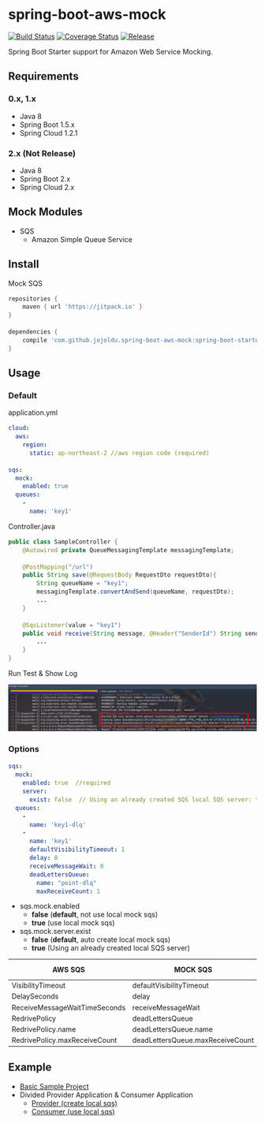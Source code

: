 # spring-boot-aws-mock

[![Build Status](https://travis-ci.org/jojoldu/spring-boot-aws-mock.svg?branch=master)](https://travis-ci.org/jojoldu/spring-boot-aws-mock) [![Coverage Status](https://coveralls.io/repos/github/jojoldu/spring-boot-aws-mock/badge.svg?branch=master)](https://coveralls.io/github/jojoldu/spring-boot-aws-mock?branch=master) [![Release](https://jitpack.io/v/jojoldu/spring-boot-aws-mock.svg)](https://jitpack.io/#jojoldu/spring-boot-aws-mock) 

Spring Boot Starter support for Amazon Web Service Mocking.

## Requirements

### 0.x, 1.x

* Java 8
* Spring Boot 1.5.x
* Spring Cloud 1.2.1

### 2.x (Not Release)

* Java 8
* Spring Boot 2.x
* Spring Cloud 2.x

## Mock Modules

* SQS
  * Amazon Simple Queue Service


## Install

Mock SQS

```groovy
repositories {
    maven { url 'https://jitpack.io' }
}

dependencies {
    compile 'com.github.jojoldu.spring-boot-aws-mock:spring-boot-starter-mock-sqs:0.1.1'
}
```

## Usage

### Default

application.yml

```yml
cloud:
  aws:
    region:
      static: ap-northeast-2 //aws region code (required)

sqs:
  mock:
    enabled: true
  queues:
    -
      name: 'key1' 
```

Controller.java

```java
public class SampleController {
    @Autowired private QueueMessagingTemplate messagingTemplate;

    @PostMapping("/url")
    public String save(@RequestBody RequestDto requestDto){
        String queueName = "key1";
        messagingTemplate.convertAndSend(queueName, requestDto);
        ...
    }

    @SqsListener(value = "key1")
    public void receive(String message, @Header("SenderId") String senderId) throws IOException {
        ...
    }
}
```

Run Test & Show Log

![log](./images/log.png)


### Options

```yml
sqs:
  mock:
    enabled: true  //required
    server:
      exist: false  // Using an already created SQS local SQS server: true     
  queues:
    -
      name: 'key1-dlq'
    -
      name: 'key1'
      defaultVisibilityTimeout: 1
      delay: 0
      receiveMessageWait: 0
      deadLettersQueue:
        name: "point-dlq"
        maxReceiveCount: 1
```

* sqs.mock.enabled
  * **false** (**default**, not use local mock sqs)
  * **true** (use local mock sqs) 
* sqs.mock.server.exist
  * **false** (**default**, auto create local mock sqs)
  * **true** (Using an already created local SQS server)
      
| AWS SQS                       | MOCK SQS                         | Default Value |
|-------------------------------|----------------------------------|---------------|
| VisibilityTimeout             | defaultVisibilityTimeout         | 30 (s)        |
| DelaySeconds                  | delay                            | 0  (s)        |
| ReceiveMessageWaitTimeSeconds | receiveMessageWait               | 0  (s)        |
| RedrivePolicy                 | deadLettersQueue                 | null          |
| RedrivePolicy.name            | deadLettersQueue.name            | null          |
| RedrivePolicy.maxReceiveCount | deadLettersQueue.maxReceiveCount | null          |

## Example

* [Basic Sample Project](https://github.com/jojoldu/spring-boot-aws-mock/tree/master/spring-boot-starter-mock-sample)
* Divided Provider Application & Consumer Application
  * [Provider (create local sqs)](https://github.com/jojoldu/spring-boot-aws-mock/blob/master/spring-boot-starter-mock-sample/src/main/resources/application.yml)
  * [Consumer (use local sqs)](https://github.com/jojoldu/spring-boot-aws-mock/blob/master/spring-boot-starter-mock-sample2/src/main/resources/application.yml)

